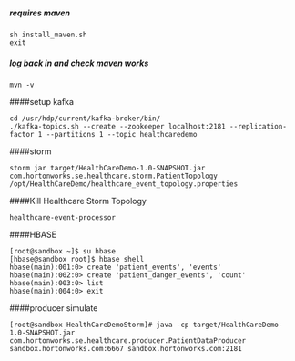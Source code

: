 ##### requires maven
```
sh install_maven.sh
exit
```
##### log back in and check maven works
```
mvn -v
```

####setup kafka
```
cd /usr/hdp/current/kafka-broker/bin/
./kafka-topics.sh --create --zookeeper localhost:2181 --replication-factor 1 --partitions 1 --topic healthcaredemo 
```

####storm
```
storm jar target/HealthCareDemo-1.0-SNAPSHOT.jar com.hortonworks.se.healthcare.storm.PatientTopology /opt/HealthCareDemo/healthcare_event_topology.properties
```
####Kill Healthcare Storm Topology
```
healthcare-event-processor
```

####HBASE
```
[root@sandbox ~]$ su hbase
[hbase@sandbox root]$ hbase shell
hbase(main):001:0> create 'patient_events', 'events'    
hbase(main):002:0> create 'patient_danger_events', 'count'    
hbase(main):003:0> list    
hbase(main):004:0> exit 
```
####producer simulate
```
[root@sandbox HealthCareDemoStorm]# java -cp target/HealthCareDemo-1.0-SNAPSHOT.jar com.hortonworks.se.healthcare.producer.PatientDataProducer sandbox.hortonworks.com:6667 sandbox.hortonworks.com:2181
```
  
